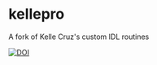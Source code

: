 kellepro
========

A fork of Kelle Cruz's custom IDL routines

[![DOI](https://zenodo.org/badge/818/kelle/kellepro.svg)](http://dx.doi.org/10.5281/zenodo.13132)

